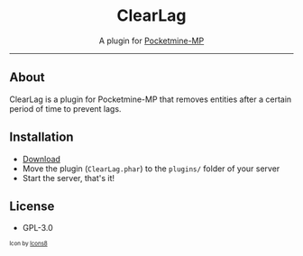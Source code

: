 <h1 align="center">ClearLag</h1>
<p align="center">
A plugin for <a href="https://github.com/pmmp/PocketMine-MP">Pocketmine-MP</a>
</p>

---

## About
ClearLag is a plugin for Pocketmine-MP that removes entities after a certain period of time to prevent lags.

## Installation

- [Download](https://poggit.pmmp.io/p/ClearLag)
- Move the plugin (`ClearLag.phar`) to the `plugins/` folder of your server
- Start the server, that's it!

## License
- GPL-3.0

<sub><sup>Icon by <a href="https://icons8.com/">Icons8</a></sup></sub>

